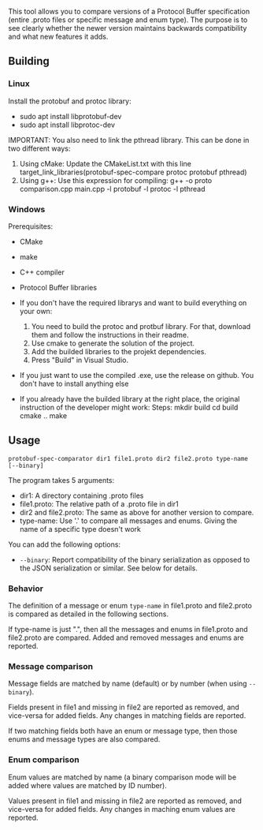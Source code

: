 This tool allows you to compare versions of a Protocol Buffer specification
(entire .proto files or specific message and enum type).
The purpose is to see clearly whether the newer version maintains backwards compatibility and what new features it adds.

## Building

### Linux
Install the protobuf and protoc library:
 - sudo apt install libprotobuf-dev
 - sudo apt install libprotoc-dev

IMPORTANT:
You also need to link the pthread library. This can be done in two different ways:
1) Using cMake: Update the CMakeList.txt with this line
    target_link_libraries(protobuf-spec-compare protoc protobuf pthread)
2) Using g++: Use this expression for compiling:
    g++ -o proto comparison.cpp main.cpp -l protobuf -l protoc -l pthread
    
### Windows

Prerequisites:

- CMake
- make
- C++ compiler
- Protocol Buffer libraries

- If you don't have the required librarys and want to build everything on your own:
    1) You need to build the protoc and protbuf library.
        For that, download them and follow the instructions in their readme.
    2) Use cmake to generate the solution of the project.
    3) Add the builded libraries to the projekt dependencies.
    4) Press "Build" in Visual Studio.

- If you just want to use the compiled .exe, use the release on github. You don't have to install anything else 

- If you already have the builded library at the right place, the original instruction of the developer might work:
    Steps:
        mkdir build
        cd build
        cmake ..
        make

## Usage

    protobuf-spec-comparator dir1 file1.proto dir2 file2.proto type-name [--binary]

The program takes 5 arguments:

- dir1: A directory containing .proto files
- file1.proto: The relative path of a .proto file in dir1
- dir2 and file2.proto: The same as above for another version to compare.
- type-name: Use '.' to compare all messages and enums. Giving the name of a specific type doesn't work

You can add the following options:

- `--binary`: Report compatibility of the binary serialization as opposed to the JSON serialization or similar. See below for details.

### Behavior

The definition of a message or enum `type-name` in file1.proto and file2.proto is compared as detailed in the following sections.

If type-name is just ".", then all the messages and enums in file1.proto and file2.proto are compared.
Added and removed messages and enums are reported.

### Message comparison

Message fields are matched by name (default) or by number (when using `--binary`).

Fields present in file1 and missing in file2 are reported as removed, and vice-versa for added fields.
Any changes in matching fields are reported.

If two matching fields both have an enum or message type, then those enums and message types are also compared.

### Enum comparison

Enum values are matched by name (a binary comparison mode will be added where values are matched by ID number).

Values present in file1 and missing in file2 are reported as removed, and vice-versa for added fields.
Any changes in maching enum values are reported.
